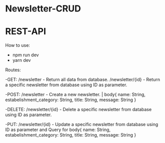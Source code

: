 # Newsletter-CRUD
# REST-API

How to use:

- npm run dev
- yarn dev


Routes:

-GET:    /newsletter        - Return all data from database.
         /newsletter/{id}   - Return a specific newsletter from database using ID as parameter.

-POST:   /newsletter        - Create a new newsletter. | body{ name: String, estabelishment_category: String, title: String, message: String }

-DELETE: /newsletter/{id}   - Delete a specific newsletter from database using ID as parameter.

-PUT:    /newsletter/{id}   - Update a specific newsletter from database using ID as parameter and
                          Query for body{ name: String, estabelishment_category: String, title: String, message: String }
